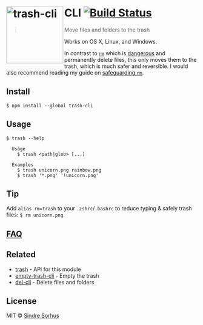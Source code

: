 # [<img src="https://cdn.rawgit.com/sindresorhus/trash/1cdbd660976d739eeb45447bb6b62c41ac4a3ecf/media/logo.svg" width="150" align="left" alt="trash-cli">](https://github.com/sindresorhus/trash)CLI [![Build Status](https://travis-ci.org/sindresorhus/trash-cli.svg?branch=master)](https://travis-ci.org/sindresorhus/trash-cli)

> Move files and folders to the trash

Works on OS X, Linux, and Windows.

In contrast to [`rm`](http://en.wikipedia.org/wiki/Rm_(Unix)) which is [dangerous](http://docstore.mik.ua/orelly/unix3/upt/ch14_03.htm) and permanently delete files, this only moves them to the trash, which is much safer and reversible. I would also recommend reading my guide on [safeguarding `rm`](https://github.com/sindresorhus/guides/blob/master/how-not-to-rm-yourself.md#safeguard-rm).


## Install

```
$ npm install --global trash-cli
```


## Usage

```
$ trash --help

  Usage
    $ trash <path|glob> [...]

  Examples
    $ trash unicorn.png rainbow.png
    $ trash '*.png' '!unicorn.png'
```


## Tip

Add `alias rm=trash` to your `.zshrc`/`.bashrc` to reduce typing & safely trash files: `$ rm unicorn.png`.


## [FAQ](https://github.com/sindresorhus/trash#faq)


## Related

- [trash](https://github.com/sindresorhus/trash) - API for this module
- [empty-trash-cli](https://github.com/sindresorhus/empty-trash-cli) - Empty the trash
- [del-cli](https://github.com/sindresorhus/del-cli) - Delete files and folders


## License

MIT © [Sindre Sorhus](https://sindresorhus.com)
